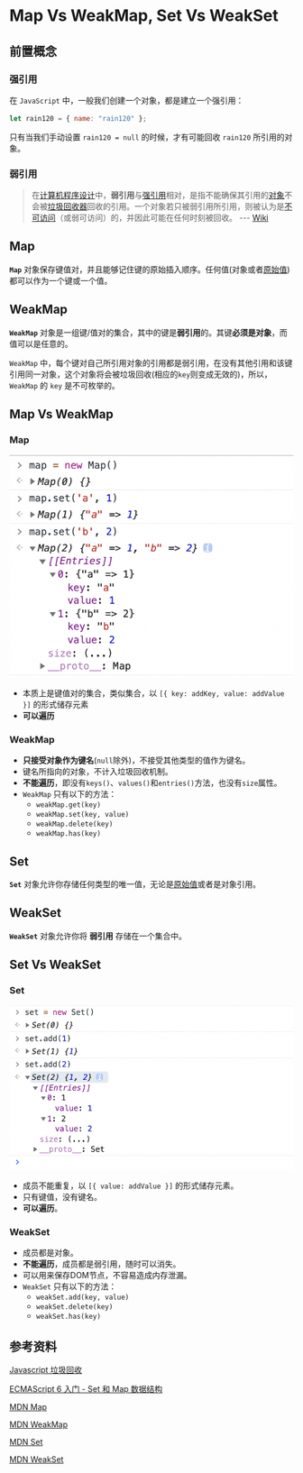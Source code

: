 # Map Vs WeakMap, Set Vs WeakSet
## 前置概念

### 强引用

在 `JavaScript` 中，一般我们创建一个对象，都是建立一个强引用：

```js
let rain120 = { name: "rain120" };
```

只有当我们手动设置 `rain120 = null` 的时候，才有可能回收 `rain120` 所引用的对象。

### 弱引用

> 在[计算机程序设计](https://zh.wikipedia.org/wiki/计算机程序设计)中，**弱引用**与[强引用](https://zh.wikipedia.org/w/index.php?title=强引用&action=edit&redlink=1)相对，是指不能确保其引用的[对象](https://zh.wikipedia.org/wiki/对象_(计算机科学))不会被[垃圾回收器](https://zh.wikipedia.org/wiki/垃圾回收器)回收的引用。一个对象若只被弱引用所引用，则被认为是[不可访问](https://zh.wikipedia.org/wiki/不可访问内存)（或弱可访问）的，并因此可能在任何时刻被回收。   --- [Wiki](https://zh.wikipedia.org/zh-cn/%E5%BC%B1%E5%BC%95%E7%94%A8)

## Map

**`Map`** 对象保存键值对，并且能够记住键的原始插入顺序。任何值(对象或者[原始值](https://developer.mozilla.org/zh-CN/docs/Glossary/Primitive)) 都可以作为一个键或一个值。

## WeakMap

**`WeakMap`** 对象是一组键/值对的集合，其中的键是**弱引用**的。其键**必须是对象**，而值可以是任意的。

`WeakMap` 中，每个键对自己所引用对象的引用都是弱引用，在没有其他引用和该键引用同一对象，这个对象将会被垃圾回收(相应的`key`则变成无效的)，所以，`WeakMap` 的 `key` 是不可枚举的。

## Map Vs WeakMap

### Map

![Map-value.png](./images/Map-value.png)

- 本质上是键值对的集合，类似集合，以 `[{ key: addKey, value: addValue }]` 的形式储存元素
- **可以遍历**

### WeakMap

- **只接受对象作为键名**(`null`除外)，不接受其他类型的值作为键名。
- 键名所指向的对象，不计入垃圾回收机制。
- **不能遍历**，即没有`keys()`、`values()`和`entries()`方法，也没有`size`属性。
- `WeakMap` 只有以下的方法：
  - `weakMap.get(key)`
  - `weakMap.set(key, value)`
  - `weakMap.delete(key)`
  - `weakMap.has(key)`

## Set

**`Set`** 对象允许你存储任何类型的唯一值，无论是[原始值](https://developer.mozilla.org/zh-CN/docs/Glossary/Primitive)或者是对象引用。

## WeakSet

**`WeakSet`** 对象允许你将 **弱引用** 存储在一个集合中。

## Set Vs WeakSet

### Set

![Set-value.png](./images/Set-value.png)

- 成员不能重复，以 `[{ value: addValue }]` 的形式储存元素。
- 只有键值，没有键名。
- **可以遍历**。

### WeakSet

- 成员都是对象。
- **不能遍历**，成员都是弱引用，随时可以消失。
- 可以用来保存DOM节点，不容易造成内存泄漏。
- `WeakSet` 只有以下的方法：
  - `weakSet.add(key, value)`
  - `weakSet.delete(key)`
  - `weakSet.has(key)`

## 参考资料

[Javascript 垃圾回收](../key-concept/garbage-collection.md)

[ECMAScript 6 入门 - Set 和 Map 数据结构](https://es6.ruanyifeng.com/#docs/set-map)

[MDN Map](https://developer.mozilla.org/zh-CN/docs/Web/JavaScript/Reference/Global_Objects/Map)

[MDN WeakMap](https://developer.mozilla.org/zh-CN/docs/Web/JavaScript/Reference/Global_Objects/WeakMap)

[MDN Set](https://developer.mozilla.org/zh-CN/docs/Web/JavaScript/Reference/Global_Objects/Set)

[MDN WeakSet](https://developer.mozilla.org/zh-CN/docs/Web/JavaScript/Reference/Global_Objects/WeakSet)

